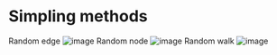 # Simpling methods
Random edge 
![image](https://github.com/anastasiapple/Simpling_method/blob/main/RE.gif)
Random node 
![image](https://github.com/anastasiapple/Simpling_method/blob/main/RN.gif)
Random walk
![image](https://github.com/anastasiapple/Simpling_method/blob/main/RW.gif)
